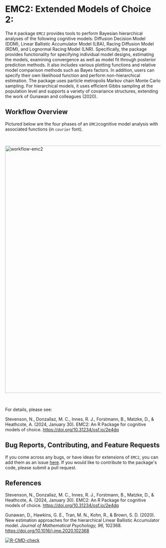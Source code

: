 # EMC2: Extended Models of Choice 2:

The `R` package `EMC2` provides tools to perform Bayesian hierarchical analyses of the following cognitive models: Diffusion Decision Model (DDM), Linear Ballistic Accumulator Model (LBA), Racing Diffusion Model (RDM), and Lognormal Racing Model (LNR). Specifically, the package provides functionality for specifying individual model designs, estimating the models, examining convergence as well as model fit through posterior prediction methods. It also includes various plotting functions and relative model comparison methods such as Bayes factors. In addition, users can specify their own likelihood function and perform non-hierarchical estimation. The package uses particle metropolis Markov chain Monte Carlo sampling. For hierarchical models, it uses efficient Gibbs sampling at the population level and supports a variety of covariance structures, extending the work of Gunawan and colleagues (2020).  

## Workflow Overview

Pictured below are the four phases of an `EMC2`cognitive model analysis with associated functions (in `courier` font).  

&nbsp; 

<img width="800" alt="workflow-emc2" src="https://github.com/user-attachments/assets/ed96de6c-17b9-47f5-9153-cd19cff47d34">

&nbsp;

For details, please see: 

Stevenson, N., Donzallaz, M. C., Innes, R. J., Forstmann, B., Matzke, D., & Heathcote, A. (2024, January 30). EMC2: An R Package for cognitive models of choice. https://doi.org/10.31234/osf.io/2e4dq

## Bug Reports, Contributing, and Feature Requests

If you come across any bugs, or have ideas for extensions of `EMC2`, you can add them as an issue [here](https://github.com/ampl-psych/EMC2/issues). If you would like to contribute to the package's code, please submit a pull request.

## References

Stevenson, N., Donzallaz, M. C., Innes, R. J., Forstmann, B., Matzke, D., & Heathcote, A. (2024, January 30). EMC2: An R Package for cognitive models of choice. https://doi.org/10.31234/osf.io/2e4dq

Gunawan, D., Hawkins, G. E., Tran, M. N., Kohn, R., & Brown, S. D. (2020). New estimation approaches for the hierarchical Linear Ballistic Accumulator model. *Journal of Mathematical Psychology, 96,* 102368. https://doi.org/10.1016/j.jmp.2020.102368


<!-- badges: start -->

[![R-CMD-check](https://github.com/ampl-psych/EMC2/actions/workflows/R-CMD-check.yaml/badge.svg)](https://github.com/ampl-psych/EMC2/actions/workflows/R-CMD-check.yaml)

<!-- badges: end -->
